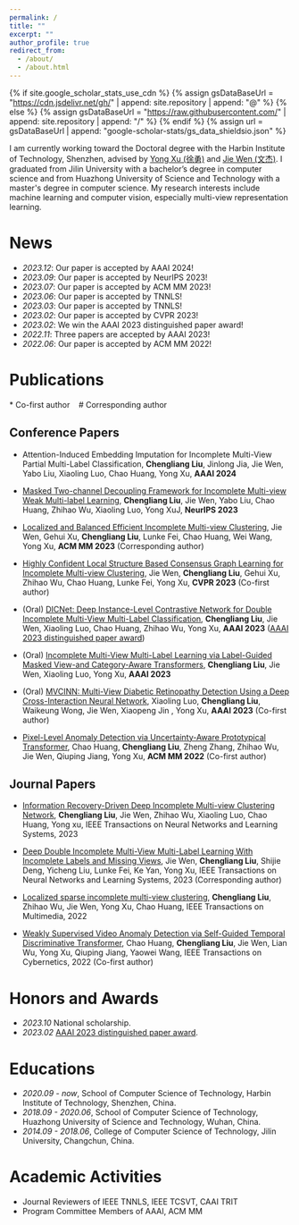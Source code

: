 ```yaml
---
permalink: /
title: ""
excerpt: ""
author_profile: true
redirect_from: 
  - /about/
  - /about.html
---
```


{% if site.google_scholar_stats_use_cdn %}
{% assign gsDataBaseUrl = "https://cdn.jsdelivr.net/gh/" | append: site.repository | append: "@" %}
{% else %}
{% assign gsDataBaseUrl = "https://raw.githubusercontent.com/" | append: site.repository | append: "/" %}
{% endif %}
{% assign url = gsDataBaseUrl | append: "google-scholar-stats/gs_data_shieldsio.json" %}

<span class='anchor' id='about-me'></span>

I am currently working toward the Doctoral degree with the Harbin Institute of Technology, Shenzhen, advised by [Yong Xu (徐勇)](http://faculty.hitsz.edu.cn/xuyong) and [Jie Wen (文杰)](https://sites.google.com/view/jerry-wen-hit/home?authuser=0). I graduated from Jilin University with a bachelor’s degree in computer science and from Huazhong University of Science and Technology with a master's degree in computer science. My research interests include machine learning and computer vision, especially multi-view representation learning.

<!--My research interest includes neural machine translation and computer vision. I have published more than 100 papers at the top international AI conferences with total <a href='https://scholar.google.com/citations?user=DhtAFkwAAAAJ'>google scholar citations <strong><span id='total_cit'>260000+</span></strong></a> (You can also use google scholar badge <a href='https://scholar.google.com/citations?user=DhtAFkwAAAAJ'><img src="https://img.shields.io/endpoint?url={{ url | url_encode }}&logo=Google%20Scholar&labelColor=f6f6f6&color=9cf&style=flat&label=citations"></a>).-->


# News
<!-- - *2022.02*: &nbsp;🎉🎉 Lorem ipsum dolor sit amet, consectetur adipiscing elit. Vivamus ornare aliquet ipsum, ac tempus justo dapibus sit amet.  -->
- *2023.12*: Our paper is accepted by AAAI 2024! 
- *2023.09*: Our paper is accepted by NeurIPS 2023! 
- *2023.07*: Our paper is accepted by ACM MM 2023! 
- *2023.06*: Our paper is accepted by TNNLS! 
- *2023.03*: Our paper is accepted by TNNLS! 
- *2023.02*: Our paper is accepted by CVPR 2023! 
- *2023.02*: We win the AAAI 2023 distinguished paper award! 
- *2022.11*: Three papers are accepted by AAAI 2023!
- *2022.06*: Our paper is accepted by ACM MM 2022!

# Publications 
\* Co-first author  &nbsp;&nbsp;&nbsp;\# Corresponding author
## Conference Papers
<!-- <div class='paper-box'><div class='paper-box-image'><div><div class="badge">AAAI 2023</div><img src='images/DICNet.jpg' alt="sym" width="100%"></div></div>
<div class='paper-box-text' markdown="1">
(Oral) [DICNet: Deep Instance-Level Contrastive Network for Double Incomplete Multi-View Multi-Label Classification](https://arxiv.org/pdf/2303.08358.pdf) (CCF-A)

**Chengliang Liu**, Jie Wen, Xiaoling Luo, Chao Huang, Zhihao Wu, Yong Xu

<!--[**Project**](https://scholar.google.com/citations?view_op=view_citation&hl=zh-CN&user=DhtAFkwAAAAJ&citation_for_view=DhtAFkwAAAAJ:ALROH1vI_8AC) <strong><span class='show_paper_citations' data='DhtAFkwAAAAJ:ALROH1vI_8AC'></span></strong>-->
<!-- - [AAAI 2023 distinguished paper award](https://aihub.org/2023/02/11/congratulations-to-the-aaai2023-best-paper-winners/) -->
<!-- </div> -->
<!-- </div> -->

- Attention-Induced Embedding Imputation for Incomplete Multi-View Partial Multi-Label Classification, **Chengliang Liu**, Jinlong Jia, Jie Wen, Yabo Liu, Xiaoling Luo, Chao Huang, Yong Xu, **AAAI 2024**  

- [Masked Two-channel Decoupling Framework for Incomplete Multi-view Weak Multi-label Learning](https://openreview.net/forum?id=U4pFV192JQ), **Chengliang Liu**, Jie Wen, Yabo Liu, Chao Huang, Zhihao Wu, Xiaoling Luo, Yong XuJ, **NeurIPS 2023** 

- [Localized and Balanced Efficient Incomplete Multi-view Clustering](https://dl.acm.org/doi/abs/10.1145/3581783.3612545), Jie Wen, Gehui Xu, **Chengliang Liu**, Lunke Fei, Chao Huang, Wei Wang, Yong Xu, **ACM MM 2023** (Corresponding author)

- [Highly Confident Local Structure Based Consensus Graph Learning for Incomplete Multi-view Clustering](https://openaccess.thecvf.com/content/CVPR2023/html/Wen_Highly_Confident_Local_Structure_Based_Consensus_Graph_Learning_for_Incomplete_CVPR_2023_paper.html), Jie Wen, **Chengliang Liu**, Gehui Xu, Zhihao Wu, Chao Huang, Lunke Fei, Yong Xu, **CVPR 2023** (Co-first author)

- (Oral) [DICNet: Deep Instance-Level Contrastive Network for Double Incomplete Multi-View Multi-Label Classification](https://arxiv.org/pdf/2303.07180), **Chengliang Liu**, Jie Wen, Xiaoling Luo, Chao Huang, Zhihao Wu, Yong Xu, **AAAI 2023** ([AAAI 2023 distinguished paper award](https://aihub.org/2023/02/11/congratulations-to-the-aaai2023-best-paper-winners/))

- (Oral) [Incomplete Multi-View Multi-Label Learning via Label-Guided Masked View-and Category-Aware Transformers](https://arxiv.org/pdf/2303.07180), **Chengliang Liu**, Jie Wen, Xiaoling Luo, Yong Xu, **AAAI 2023** 

- (Oral) [MVCINN: Multi-View Diabetic Retinopathy Detection Using a Deep Cross-Interaction Neural Network](https://ojs.aaai.org/index.php/AAAI/article/download/26080/25852), Xiaoling Luo, **Chengliang Liu**, Waikeung Wong, Jie Wen, Xiaopeng Jin
, Yong Xu, **AAAI 2023** (Co-first author)

- [Pixel-Level Anomaly Detection via Uncertainty-Aware Prototypical Transformer](https://scholar.archive.org/work/tlli7rstvzfcrivc4rnvlcclmi/access/wayback/https://dl.acm.org/doi/pdf/10.1145/3503161.3548082), Chao Huang, **Chengliang Liu**, Zheng Zhang, Zhihao Wu, Jie Wen, Qiuping Jiang, Yong Xu, **ACM MM 2022** (Co-first author)



## Journal Papers
- [Information Recovery-Driven Deep Incomplete Multi-view Clustering Network](https://arxiv.org/abs/2304.00429), **Chengliang Liu**, Jie Wen, Zhihao Wu, Xiaoling Luo, Chao Huang, Yong xu, IEEE Transactions on Neural Networks and Learning Systems, 2023 

- [Deep Double Incomplete Multi-View Multi-Label Learning With Incomplete Labels and Missing Views](https://ieeexplore.ieee.org/abstract/document/10086538/), Jie Wen, **Chengliang Liu**, Shijie Deng, Yicheng Liu, Lunke Fei, Ke Yan, Yong Xu, IEEE Transactions on Neural Networks and Learning Systems, 2023 (Corresponding author)

- [Localized sparse incomplete multi-view clustering](https://arxiv.org/pdf/2208.02998), **Chengliang Liu**, Zhihao Wu, Jie Wen, Yong Xu, Chao Huang, IEEE Transactions on Multimedia, 2022 

- [Weakly Supervised Video Anomaly Detection via Self-Guided Temporal Discriminative Transformer](https://ieeexplore.ieee.org/abstract/document/10002867/), Chao Huang, **Chengliang Liu**, Jie Wen, Lian Wu, Yong Xu, Qiuping Jiang, Yaowei Wang, IEEE Transactions on Cybernetics, 2022 (Co-first author)

# Honors and Awards
- *2023.10* National scholarship.
- *2023.02* [AAAI 2023 distinguished paper award](https://aihub.org/2023/02/11/congratulations-to-the-aaai2023-best-paper-winners/).

# Educations
- *2020.09 - now*, School of Computer Science of Technology, Harbin Institute of Technology, Shenzhen, China. 
- *2018.09 - 2020.06*, School of Computer Science of Technology, Huazhong University of Science and Technology, Wuhan, China. 
- *2014.09 - 2018.06*, College of Computer Science of Technology, Jilin University, Changchun, China. 

# Academic Activities
- Journal Reviewers of IEEE TNNLS, IEEE TCSVT, CAAI TRIT
- Program Committee Members of AAAI, ACM MM 